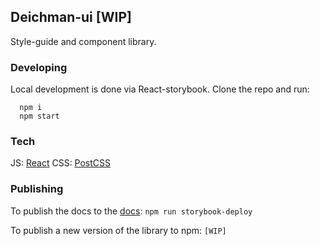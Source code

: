 ## Deichman-ui [WIP]

Style-guide and component library.

### Developing

Local development is done via React-storybook. Clone the repo and run:

```
  npm i
  npm start
```

### Tech

JS: [React](https://reactjs.org/)
CSS: [PostCSS](https://preset-env.cssdb.org/)

### Publishing

To publish the docs to the [docs](https://digibib.github.io/deichman-ui):
`npm run storybook-deploy`

To publish a new version of the library to npm:
`[WIP]`
